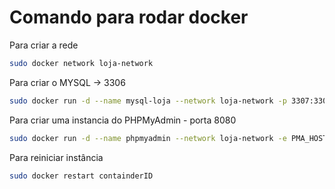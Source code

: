 # Comando para rodar docker

Para criar a rede

```bash
sudo docker network loja-network
```

Para criar o MYSQL -> 3306

```bash
sudo docker run -d --name mysql-loja --network loja-network -p 3307:3306 -e MYSQL_ROOT_PASSWORD=senhasegura -e MYSQL_DATABASE=loja -v mysql-loja:/var/lib/mysql mysql:latest
```

Para criar uma instancia do PHPMyAdmin - porta 8080

```bash
sudo docker run -d --name phpmyadmin --network loja-network -e PMA_HOST=mysql-loja -e PMA_PORT=3306 -e PMA_USER=root -e PMA_PASSWORD=senhasegura -p 8080:80 phpmyadmin/phpmyadmin
```

Para reiniciar instância

```bash
sudo docker restart containderID
```
